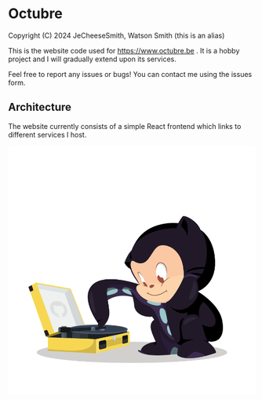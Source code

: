 # Octubre

Copyright (C) 2024 JeCheeseSmith, Watson Smith (this is an alias)

This is the website code used for https://www.octubre.be . It is a hobby project and I will gradually extend upon its services.

Feel free to report any issues or bugs! You can contact me using the issues form.

## Architecture

The website currently consists of a simple React frontend which links to different services I host.

![Header](./vinyltocat.png)
